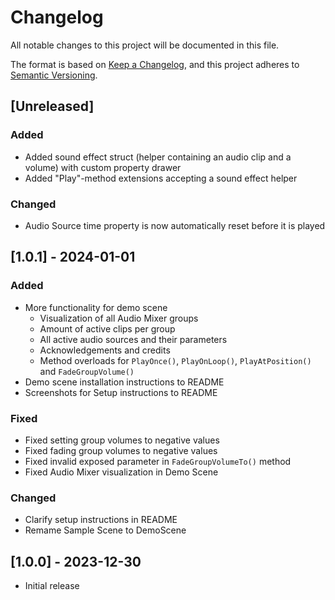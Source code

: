 # Changelog

All notable changes to this project will be documented in this file.

The format is based on [Keep a Changelog](https://keepachangelog.com/en/1.0.0/),
and this project adheres to [Semantic Versioning](https://semver.org/spec/v2.0.0.html).

## [Unreleased]

### Added

- Added sound effect struct (helper containing an audio clip and a volume) with custom property drawer
- Added "Play"-method extensions accepting a sound effect helper

### Changed

- Audio Source time property is now automatically reset before it is played

## [1.0.1] - 2024-01-01

### Added
- More functionality for demo scene
    - Visualization of all Audio Mixer groups
    - Amount of active clips per group
    - All active audio sources and their parameters
    - Acknowledgements and credits
    - Method overloads for `PlayOnce()`, `PlayOnLoop()`, `PlayAtPosition()` and `FadeGroupVolume()`
- Demo scene installation instructions to README
- Screenshots for Setup instructions to README

### Fixed
- Fixed setting group volumes to negative values
- Fixed fading group volumes to negative values
- Fixed invalid exposed parameter in `FadeGroupVolumeTo()` method
- Fixed Audio Mixer visualization in Demo Scene

### Changed
- Clarify setup instructions in README
- Remame Sample Scene to DemoScene

## [1.0.0] - 2023-12-30

- Initial release